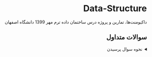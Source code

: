 <div dir="rtl">

# Data-Structure
داکیومنت‌ها، تمارین و پروژه درس ساختمان داده ترم مهر 1399 دانشگاه اصفهان

## سوالات متداول

<details>
  <summary>نحوه سوال پرسیدن</summary>
  
  برای سوال پرسیدن کافی به قسمت ایشوها رفته و یک ایشو جدید ثبت کنید و سوال خود را بپرسید.
  تی‌ای‌ها در اسرع وقت به سوالات شما پاسخ خواهند داد.
</details>

</div>